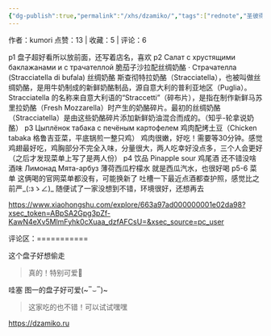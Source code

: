 ```yaml
---
{"dg-publish":true,"permalink":"/xhs/dzamiko/","tags":["rednote","圣彼得堡"]}
---
```


作者：kumori
点赞：13   |   收藏：5   |   评论：6

p1 盘子超好看所以放前面，还写着店名，喜欢
p2 Салат с хрустящими баклажанами и с	трачателлой 脆茄子沙拉配丝绸奶酪
· Страчателла (Stracciatella di bufala) 丝绸奶酪
斯查彻特拉奶酪（Stracciatella），也被叫做丝绸奶酪，是用牛奶制成的新鲜奶酪制品，源自意大利的普利亚地区（Puglia）。
Stracciatella 的名称来自意大利语的“Straccetti”（碎布片），是指在制作新鲜马苏里拉奶酪（Fresh Mozzarella）时产生的奶酪碎片。最初的丝绸奶酪（Stracciatella）是由这些奶酪碎片添加新鲜奶油混合而成的。（知乎-轮拿说奶酪）
p3 Цыплёнок табака с печёным картофелем	鸡肉配烤土豆（Chicken tabaka 格鲁吉亚菜，平底锅煎一整只鸡） 鸡肉很嫩，好吃！需要等30分钟。感觉鸡翅最好吃，鸡胸部分不完全入味，分量很大，两人吃幸好没点多，三个人会更好（之后才发现菜单上写了是两人份）
p4 饮品
Pinapple sour 鸡尾酒 还不错没啥酒味
Лимонад Мята-арбуз 薄荷西瓜柠檬水 就是西瓜汽水，也很好喝
p5-6 菜单 这俩喝的官网菜单都没有，可能换新了
吐槽一下最近点酒都查护照，感觉比之前严_(:зゝ∠)_
随便试了一家没想到不错，环境很好，还想再去

https://www.xiaohongshu.com/explore/663a97ad000000001e02da98?xsec_token=ABpSA2Gpg3pZf-KawN4eXv5MlmFyhk0cXuaa_dzfAFCsU=&xsec_source=pc_user

评论区：===========

这个盘子好想偷走

> 真的！特别可爱🥺

哇塞 图一的盘子好可爱(~‾⌣‾)~

> 这家吃的也不错！可以试试嘿嘿

https://dzamiko.ru